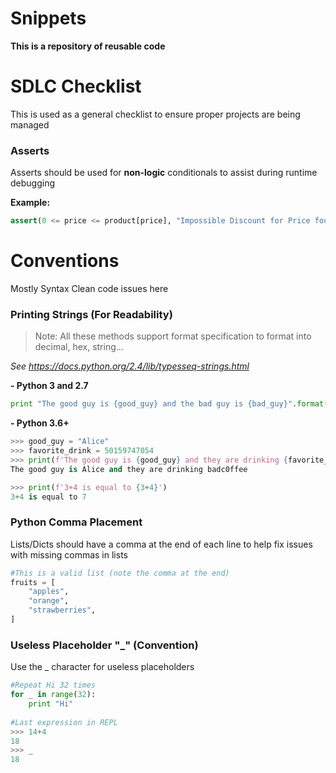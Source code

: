 Snippets
======

**This is a repository of reusable code**


SDLC Checklist
====
This is used as a general checklist to ensure proper projects are being managed
### Asserts
Asserts should be used for **non-logic** conditionals to assist during runtime debugging

**Example:**
```python
assert(0 <= price <= product[price], "Impossible Discount for Price found")
```


Conventions
=========
Mostly Syntax Clean code issues here

### Printing Strings (For Readability)
>Note: All these methods support format specification to format into decimal, hex, string...

*See https://docs.python.org/2.4/lib/typesseq-strings.html*

**- Python 3 and 2.7**
```python
print "The good guy is {good_guy} and the bad guy is {bad_guy}".format(good_guy = "Alice", bad_guy = "Bob")
```
**- Python 3.6+**
```python
>>> good_guy = "Alice"
>>> favorite_drink = 50159747054
>>> print(f'The good guy is {good_guy} and they are drinking {favorite_drink:x}')
The good guy is Alice and they are drinking badc0ffee

>>> print(f'3+4 is equal to {3+4}')
3+4 is equal to 7

```

### Python Comma Placement
Lists/Dicts should have a comma at the end of each line to help fix issues with missing commas in lists
```python
#This is a valid list (note the comma at the end)
fruits = [
    "apples",
    "orange",
    "strawberries",
]
```

### Useless Placeholder "_" (Convention)
Use the _ character for useless placeholders
```python
#Repeat Hi 32 times
for _ in range(32):
    print "Hi"
    
#Last expression in REPL
>>> 14+4
18
>>> _
18

```

